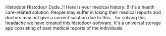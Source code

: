Histodoor
      Histodoor Dude..!! Here is your medical history..!! It's a health care-related solution. People may suffer in losing their medical reports and doctors may not give a correct solution due to this... for solving this headache we have created this histodoor-software. It's a universal storage app consisting of past medical reports of the individuals. 

